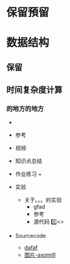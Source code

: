 # 保留預留


# 数据结构


## 保留

## 时间复杂度计算

### 的地方的地方
   *
   * 参考
   * 视频
   * 知识点总结

   * 作业练习
      +
   * 实验
      + 关于。。。的实验
         - gfad
         - 参考
         - 源代码
           :one:[]()<>   
   * Sourcecode
      + [dafaf](dfaf)<br>
      + [图片-axomIII](./10_Pic/axomIII.bmp)<br>
